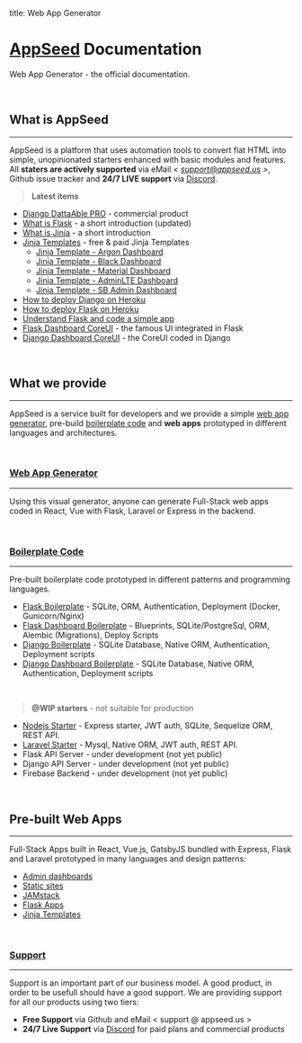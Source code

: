 
title: Web App Generator

# [AppSeed](https://appseed.us/) Documentation

Web App Generator - the official documentation.

<br />

## What is AppSeed
---

AppSeed is a platform that uses automation tools to convert flat HTML into simple, unopinionated starters enhanced with basic modules and features. 
All **staters are actively supported** via eMail < *support@appseed.us* >, Github issue tracker and **24/7 LIVE support** via [Discord](https://discord.gg/fZC6hup).

> **Latest items**

- [Django DattaAble PRO](/admin-dashboards/django-dashboard-dattaable-pro/) - commercial product 
- [What is Flask](/what-is/flask/) - a short introduction (updated)
- [What is Jinja](/what-is/jinja/) - a short introduction 
- [Jinja Templates](/jinja-template/) - free & paid Jinja Templates
    - [Jinja Template - Argon Dashboard](/jinja-template/jinja-template-argon-dashboard/)
    - [Jinja Template - Black Dashboard](/jinja-template/jinja-template-black-dashboard/)    
    - [Jinja Template - Material Dashboard](/jinja-template/jinja-template-material-dashboard/)    
    - [Jinja Template - AdminLTE Dashboard](/jinja-template/jinja-template-adminlte-dashboard/)  
    - [Jinja Template - SB Admin Dashboard](/jinja-template/jinja-template-sb-admin-dashboard/)  
- [How to deploy Django on Heroku](/how-to/django-deploy-on-heroku/)
- [How to deploy Flask on Heroku](/how-to/flask-deploy-on-heroku/)
- [Understand Flask and code a simple app](/tutorials/flask-understand-flask-code-simple-app/)
- [Flask Dashboard CoreUI](/admin-dashboards/flask-dashboard-coreui/) - the famous UI integrated in Flask
- [Django Dashboard CoreUI](/admin-dashboards/flask-dashboard-coreui/) - the CoreUI coded in Django


<br />

## What we provide
---

AppSeed is a service built for developers and we provide a simple [web app generator](/app-generator/), pre-build [boilerplate code](/boilerplate-code/) and **web apps** prototyped in different languages and architectures.


<br />

### [Web App Generator](/app-generator/)
---

Using this visual generator, anyone can generate Full-Stack web apps coded in React, Vue with Flask, Laravel or Express in the backend.

<br />

### [Boilerplate Code](/boilerplate-code/)

---

Pre-built boilerplate code prototyped in different patterns and programming languages.

- [Flask Boilerplate](/boilerplate-code/flask/) - SQLite, ORM, Authentication, Deployment (Docker, Gunicorn/Nginx)
- [Flask Dashboard Boilerplate](/boilerplate-code/flask-dashboard/) - Blueprints, SQLite/PostgreSql, ORM, Alembic (Migrations), Deploy Scripts
- [Django Boilerplate](/boilerplate-code/django/) - SQLite Database, Native ORM, Authentication, Deployment scripts
- [Django Dashboard Boilerplate](/boilerplate-code/django-dashboard/) - SQLite Database, Native ORM, Authentication, Deployment scripts

<br />

> **@WIP starters** - not suitable for production

- [Nodejs Starter](https://github.com/app-generator/nodejs-starter) - Express starter, JWT auth, SQLite, Sequelize ORM, REST API.
- [Laravel Starter](https://github.com/app-generator/laravel-boilerplate) - Mysql, Native ORM, JWT auth, REST API.
- Flask API Server - under development (not yet public)
- Django API Server - under development (not yet public)
- Firebase Backend - under development (not yet public)

<br />

## Pre-built Web Apps

---

Full-Stack Apps built in React, Vue.js, GatsbyJS bundled with Express, Flask and Laravel prototyped in many languages and design patterns: 

- [Admin dashboards](/admin-dashboards/)
- [Static sites](/static-site/)
- [JAMstack](/apps/jamstack/)
- [Flask Apps](/apps/flask-apps/)
- [Jinja Templates](/jinja-template/)

<br />

### [Support](https://appseed.us/support)

---

Support is an important part of our business model. A good product, in order to be usefull should have a good support. We are providing support for all our products using two tiers:

- **Free Support** via Github and eMail < support @ appseed.us >
- **24/7 Live Support** via [Discord](https://discord.gg/fZC6hup) for paid plans and commercial products

